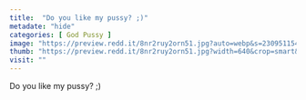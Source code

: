 ```yaml
---
title:  "Do you like my pussy? ;)"
metadate: "hide"
categories: [ God Pussy ]
image: "https://preview.redd.it/8nr2ruy2orn51.jpg?auto=webp&s=230951154593923b8157bb8f1a57badef507f68e"
thumb: "https://preview.redd.it/8nr2ruy2orn51.jpg?width=640&crop=smart&auto=webp&s=6cdaf9f6273ee63667d9cc2256b1ebfccac0aaef"
visit: ""
---
```

Do you like my pussy? ;)
